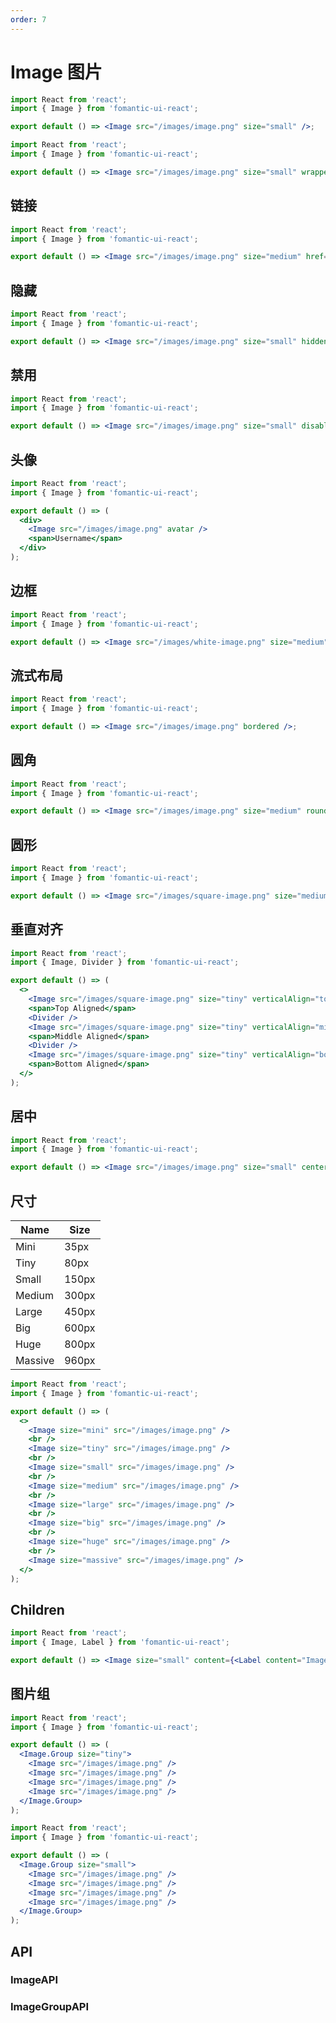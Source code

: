 ```yaml
---
order: 7
---
```


# Image 图片

```jsx
import React from 'react';
import { Image } from 'fomantic-ui-react';

export default () => <Image src="/images/image.png" size="small" />;
```

```jsx
import React from 'react';
import { Image } from 'fomantic-ui-react';

export default () => <Image src="/images/image.png" size="small" wrapped />;
```

## 链接

```jsx
import React from 'react';
import { Image } from 'fomantic-ui-react';

export default () => <Image src="/images/image.png" size="medium" href="https://www.baidu.com" target="_blank" />;
```

## 隐藏

```jsx
import React from 'react';
import { Image } from 'fomantic-ui-react';

export default () => <Image src="/images/image.png" size="small" hidden />;
```

## 禁用

```jsx
import React from 'react';
import { Image } from 'fomantic-ui-react';

export default () => <Image src="/images/image.png" size="small" disabled />;
```

## 头像

```jsx
import React from 'react';
import { Image } from 'fomantic-ui-react';

export default () => (
  <div>
    <Image src="/images/image.png" avatar />
    <span>Username</span>
  </div>
);
```

## 边框

```jsx
import React from 'react';
import { Image } from 'fomantic-ui-react';

export default () => <Image src="/images/white-image.png" size="medium" bordered />;
```

## 流式布局

```jsx
import React from 'react';
import { Image } from 'fomantic-ui-react';

export default () => <Image src="/images/image.png" bordered />;
```

## 圆角

```jsx
import React from 'react';
import { Image } from 'fomantic-ui-react';

export default () => <Image src="/images/image.png" size="medium" rounded />;
```

## 圆形

```jsx
import React from 'react';
import { Image } from 'fomantic-ui-react';

export default () => <Image src="/images/square-image.png" size="medium" circular />;
```

## 垂直对齐

```jsx
import React from 'react';
import { Image, Divider } from 'fomantic-ui-react';

export default () => (
  <>
    <Image src="/images/square-image.png" size="tiny" verticalAlign="top" />
    <span>Top Aligned</span>
    <Divider />
    <Image src="/images/square-image.png" size="tiny" verticalAlign="middle" />
    <span>Middle Aligned</span>
    <Divider />
    <Image src="/images/square-image.png" size="tiny" verticalAlign="bottom" />
    <span>Bottom Aligned</span>
  </>
);
```

## 居中

```jsx
import React from 'react';
import { Image } from 'fomantic-ui-react';

export default () => <Image src="/images/image.png" size="small" centered />;
```

## 尺寸

| Name    | Size  |
| ------- | ----- |
| Mini    | 35px  |
| Tiny    | 80px  |
| Small   | 150px |
| Medium  | 300px |
| Large   | 450px |
| Big     | 600px |
| Huge    | 800px |
| Massive | 960px |

```jsx
import React from 'react';
import { Image } from 'fomantic-ui-react';

export default () => (
  <>
    <Image size="mini" src="/images/image.png" />
    <br />
    <Image size="tiny" src="/images/image.png" />
    <br />
    <Image size="small" src="/images/image.png" />
    <br />
    <Image size="medium" src="/images/image.png" />
    <br />
    <Image size="large" src="/images/image.png" />
    <br />
    <Image size="big" src="/images/image.png" />
    <br />
    <Image size="huge" src="/images/image.png" />
    <br />
    <Image size="massive" src="/images/image.png" />
  </>
);
```

## Children

```jsx
import React from 'react';
import { Image, Label } from 'fomantic-ui-react';

export default () => <Image size="small" content={<Label content="Image not found!" icon="warning" />} />;
```

## 图片组

```jsx
import React from 'react';
import { Image } from 'fomantic-ui-react';

export default () => (
  <Image.Group size="tiny">
    <Image src="/images/image.png" />
    <Image src="/images/image.png" />
    <Image src="/images/image.png" />
    <Image src="/images/image.png" />
  </Image.Group>
);
```

```jsx
import React from 'react';
import { Image } from 'fomantic-ui-react';

export default () => (
  <Image.Group size="small">
    <Image src="/images/image.png" />
    <Image src="/images/image.png" />
    <Image src="/images/image.png" />
    <Image src="/images/image.png" />
  </Image.Group>
);
```

## API

### **Image**<Badge>API</Badge>

<API src="@/image/Image.tsx" hideTitle></API>

### **ImageGroup**<Badge>API</Badge>

<API src="@/image/ImageGroup.tsx" hideTitle></API>
